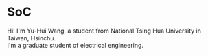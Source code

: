 # SoC
Hi! I'm Yu-Hui Wang, a student from National Tsing Hua University in Taiwan, Hsinchu.   
I'm a graduate student of electrical engineering.  
